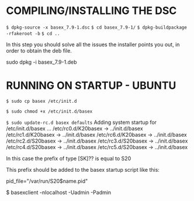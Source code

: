 COMPILING/INSTALLING THE DSC
============================

`$ dpkg-source -x basex_7.9-1.dsc`
`$ cd basex_7.9-1/`
`$ dpkg-buildpackage -rfakeroot -b`
`$ cd ..`

In this step you should solve all the issues the installer points you out,
in order to obtain the deb file.

sudo dpkg -i basex_7.9-1.deb

RUNNING ON STARTUP - UBUNTU
===========================

`$ sudo cp basex /etc/init.d`

`$ sudo chmod +x /etc/init.d/basex`

`$ sudo update-rc.d basex defaults`
 Adding system startup for /etc/init.d/basex ...
   /etc/rc0.d/K20basex -> ../init.d/basex
   /etc/rc1.d/K20basex -> ../init.d/basex
   /etc/rc6.d/K20basex -> ../init.d/basex
   /etc/rc2.d/S20basex -> ../init.d/basex
   /etc/rc3.d/S20basex -> ../init.d/basex
   /etc/rc4.d/S20basex -> ../init.d/basex
   /etc/rc5.d/S20basex -> ../init.d/basex

In this case the prefix of type [SK]?? is equal to S20 

This prefix should be added to the basex startup script like this:

pid_file="/var/run/S20$name.pid"

$ basexclient -nlocalhost -Uadmin -Padmin

